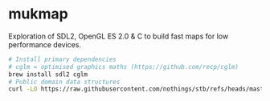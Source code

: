 # mukmap

Exploration of SDL2, OpenGL ES 2.0 & C to build fast maps for low performance devices.

```bash
# Install primary dependencies
# cglm = optimised graphics maths (https://github.com/recp/cglm)
brew install sdl2 cglm
# Public domain data structures
curl -LO https://raw.githubusercontent.com/nothings/stb/refs/heads/master/stb_ds.h
```

